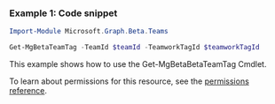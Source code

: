 ### Example 1: Code snippet

```powershellImport-Module Microsoft.Graph.Beta.Teams

Get-MgBetaTeamTag -TeamId $teamId -TeamworkTagId $teamworkTagId
```
This example shows how to use the Get-MgBetaBetaTeamTag Cmdlet.
To learn about permissions for this resource, see the [permissions reference](/graph/permissions-reference).

